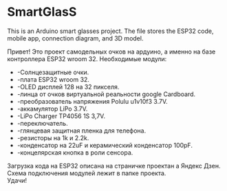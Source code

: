 # SmartGlasS
This is an Arduino smart glasses project. The file stores the ESP32 code, mobile app, connection diagram, and 3D model.

Привет! Это проект самодельных очков на ардуино, а именно на базе контроллера ESP32 wroom 32.
Необходимые модули:  
 * -Солнцезащитные очки.  
 * -плата ESP32 wroom 32.  
 * -OLED дисплей 128 на 32 пикселя.  
 * -линца от очков виртуальной реальности google Cardboard.  
 * -преобразователь напряжения Polulu u1v10f3 3.7V.  
 * -аккамулятор LiPo 3.7V.  
 * -LiPo Charger TP4056 1S 3,7V.  
 * -переключатель.  
 * -глянцевая защитная пленка для телефона.  
 * -резисторы на 1k и 2.2k.  
 * -конденсатор на 22uF и керамический конденсатор 100pF.  
 * -концелярская кнопка в роли сенсора.
 
Загрузка кода на ESP32 описана на страничке проектан а Яндекс Дзен.  
Схема подключения модулей лежит в папке проекта.  
Удачи!
